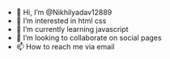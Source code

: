 - 👋 Hi, I’m @Nikhilyadav12889
- 👀 I’m interested in html css
- 🌱 I’m currently learning javascript
- 💞️ I’m looking to collaborate on social pages
- 📫 How to reach me via email

<!---
Nikhilyadav12889/Nikhilyadav12889 is a ✨ special ✨ repository because its `README.md` (this file) appears on your GitHub profile.
You can click the Preview link to take a look at your changes.
--->
